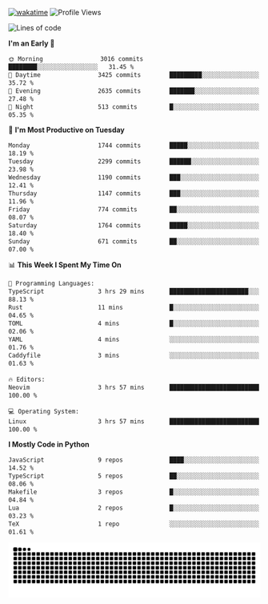 [![wakatime](https://wakatime.com/badge/user/b920b284-3cde-4cd4-b72e-f7f22d050b16.svg)](https://wakatime.com/@b920b284-3cde-4cd4-b72e-f7f22d050b16)
![Profile Views](http://img.shields.io/badge/Profile%20Views-4586-blue)
<!--START_SECTION:waka-->
![Lines of code](https://img.shields.io/badge/From%20Hello%20World%20I%27ve%20Written-6.9%20million%20lines%20of%20code-blue)

**I'm an Early 🐤** 

```text
🌞 Morning                3016 commits        ████████░░░░░░░░░░░░░░░░░   31.45 % 
🌆 Daytime                3425 commits        █████████░░░░░░░░░░░░░░░░   35.72 % 
🌃 Evening                2635 commits        ███████░░░░░░░░░░░░░░░░░░   27.48 % 
🌙 Night                  513 commits         █░░░░░░░░░░░░░░░░░░░░░░░░   05.35 % 
```
📅 **I'm Most Productive on Tuesday** 

```text
Monday                   1744 commits        █████░░░░░░░░░░░░░░░░░░░░   18.19 % 
Tuesday                  2299 commits        ██████░░░░░░░░░░░░░░░░░░░   23.98 % 
Wednesday                1190 commits        ███░░░░░░░░░░░░░░░░░░░░░░   12.41 % 
Thursday                 1147 commits        ███░░░░░░░░░░░░░░░░░░░░░░   11.96 % 
Friday                   774 commits         ██░░░░░░░░░░░░░░░░░░░░░░░   08.07 % 
Saturday                 1764 commits        █████░░░░░░░░░░░░░░░░░░░░   18.40 % 
Sunday                   671 commits         ██░░░░░░░░░░░░░░░░░░░░░░░   07.00 % 
```


📊 **This Week I Spent My Time On** 

```text
💬 Programming Languages: 
TypeScript               3 hrs 29 mins       ██████████████████████░░░   88.13 % 
Rust                     11 mins             █░░░░░░░░░░░░░░░░░░░░░░░░   04.65 % 
TOML                     4 mins              █░░░░░░░░░░░░░░░░░░░░░░░░   02.06 % 
YAML                     4 mins              ░░░░░░░░░░░░░░░░░░░░░░░░░   01.76 % 
Caddyfile                3 mins              ░░░░░░░░░░░░░░░░░░░░░░░░░   01.63 % 

🔥 Editors: 
Neovim                   3 hrs 57 mins       █████████████████████████   100.00 % 

💻 Operating System: 
Linux                    3 hrs 57 mins       █████████████████████████   100.00 % 
```

**I Mostly Code in Python** 

```text
JavaScript               9 repos             ████░░░░░░░░░░░░░░░░░░░░░   14.52 % 
TypeScript               5 repos             ██░░░░░░░░░░░░░░░░░░░░░░░   08.06 % 
Makefile                 3 repos             █░░░░░░░░░░░░░░░░░░░░░░░░   04.84 % 
Lua                      2 repos             █░░░░░░░░░░░░░░░░░░░░░░░░   03.23 % 
TeX                      1 repo              ░░░░░░░░░░░░░░░░░░░░░░░░░   01.61 % 
```




<!--END_SECTION:waka-->
![Snake animation](https://raw.githubusercontent.com/timmypidashev/timmypidashev/main/commits.svg)
